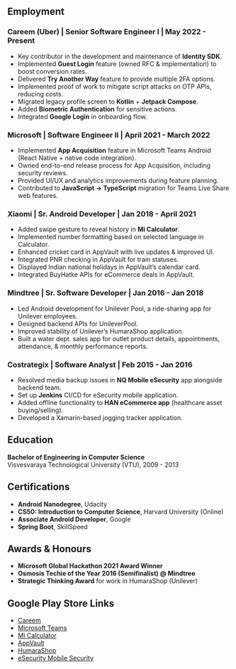 ## Employment

### Careem (Uber) | Senior Software Engineer I | May 2022 - Present
- Key contributor in the development and maintenance of **Identity SDK**.
- Implemented **Guest Login** feature (owned RFC & implementation) to boost conversion rates.
- Delivered **Try Another Way** feature to provide multiple 2FA options.
- Implemented proof of work to mitigate script attacks on OTP APIs, reducing costs.
- Migrated legacy profile screen to **Kotlin** + **Jetpack Compose**.
- Added **Biometric Authentication** for sensitive actions.
- Integrated **Google Login** in onboarding flow.

### Microsoft | Software Engineer II | April 2021 - March 2022
- Implemented **App Acquisition** feature in Microsoft Teams Android (React Native + native code integration).
- Owned end-to-end release process for App Acquisition, including security reviews.
- Provided UI/UX and analytics improvements during feature planning.
- Contributed to **JavaScript → TypeScript** migration for Teams Live Share web features.

### Xiaomi | Sr. Android Developer | Jan 2018 - April 2021
- Added swipe gesture to reveal history in **Mi Calculator**.
- Implemented number formatting based on selected language in Calculator.
- Enhanced cricket card in AppVault with live updates & improved UI.
- Integrated PNR checking in AppVault for train statuses.
- Displayed Indian national holidays in AppVault’s calendar card.
- Integrated BuyHatke APIs for eCommerce deals in AppVault.

### Mindtree | Sr. Software Developer | Jan 2016 - Jan 2018
- Led Android development for Unilever Pool, a ride-sharing app for Unilever employees.
- Designed backend APIs for UnileverPool.
- Improved stability of Unilever’s HumaraShop application.
- Built a water dept. sales app for outlet product details, appointments, attendance, & monthly performance reports.

### Costrategix | Software Analyst | Feb 2015 - Jan 2016
- Resolved media backup issues in **NQ Mobile eSecurity** app alongside backend team.
- Set up **Jenkins** CI/CD for eSecurity mobile application.
- Added offline functionality to **HAN eCommerce app** (healthcare asset buying/selling).
- Developed a Xamarin-based jogging tracker application.

## Education
**Bachelor of Engineering in Computer Science**  
Visvesvaraya Technological University (VTU), 2009 - 2013

## Certifications
- **Android Nanodegree**, Udacity
- **CS50: Introduction to Computer Science**, Harvard University (Online)
- **Associate Android Developer**, Google
- **Spring Boot**, SkillSpeed

## Awards & Honours
- **Microsoft Global Hackathon 2021 Award Winner**
- **Osmosis Techie of the Year 2016 (Semifinalist) @ Mindtree**
- **Strategic Thinking Award** for work in HumaraShop (Unilever)

## Google Play Store Links
- [Careem](https://play.google.com/store/apps/details?id=com.careem.acma)
- [Microsoft Teams](https://play.google.com/store/apps/details?id=com.microsoft.teams)
- [Mi Calculator](https://play.google.com/store/apps/details?id=com.miui.calculator)
- [AppVault](https://play.google.com/store/apps/details?id=com.mi.android.globalpersonalassistant)
- [HumaraShop](https://play.google.com/store/apps/details?id=com.hul.humarashop.mobile)
- [eSecurity Mobile Security](https://play.google.com/store/apps/details?id=com.nqmobile.antivirus20)
